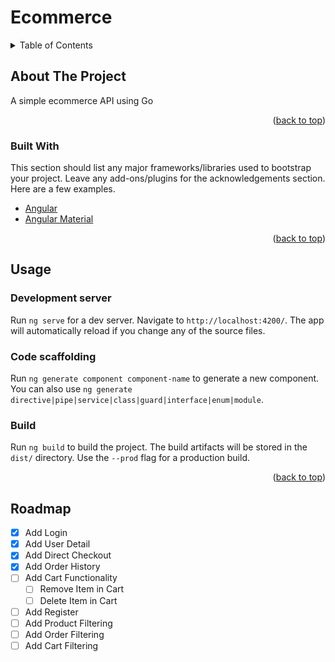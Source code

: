 # Ecommerce

<!-- TABLE OF CONTENTS -->
<details>
  <summary>Table of Contents</summary>
  <ol>
    <li>
      <a href="#about-the-project">About The Project</a>
      <ul>
        <li><a href="#built-with">Built With</a></li>
      </ul>
    </li>
    <li><a href="#usage">Usage</a></li>
    <li><a href="#roadmap">Roadmap</a></li>
  </ol>
</details>



<!-- ABOUT THE PROJECT -->
## About The Project

A simple ecommerce API using Go

<p align="right">(<a href="#top">back to top</a>)</p>



### Built With

This section should list any major frameworks/libraries used to bootstrap your project. Leave any add-ons/plugins for the acknowledgements section. Here are a few examples.

* [Angular](https://angular.io/)
* [Angular Material](https://material.angular.io/)

<p align="right">(<a href="#top">back to top</a>)</p>


<!-- USAGE EXAMPLES -->
## Usage

### Development server

Run `ng serve` for a dev server. Navigate to `http://localhost:4200/`. The app will automatically reload if you change any of the source files.

### Code scaffolding

Run `ng generate component component-name` to generate a new component. You can also use `ng generate directive|pipe|service|class|guard|interface|enum|module`.

### Build

Run `ng build` to build the project. The build artifacts will be stored in the `dist/` directory. Use the `--prod` flag for a production build.


<p align="right">(<a href="#top">back to top</a>)</p>



<!-- ROADMAP -->
## Roadmap

- [x] Add Login
- [x] Add User Detail
- [x] Add Direct Checkout
- [x] Add Order History
- [ ] Add Cart Functionality
    - [ ] Remove Item in Cart
    - [ ] Delete Item in Cart
- [ ] Add Register
- [ ] Add Product Filtering
- [ ] Add Order Filtering
- [ ] Add Cart Filtering